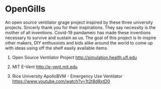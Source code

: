 # OpenGills
An open source ventilator grage project inspired by these three university projects. Sincerly thank you for their inspirations. They say necessity is the mother of all inventions. Covid-19 pandameic has made these inventions necessary to survive and sustain as us. The goal of this project is to inspire other makers, DIY enthussists and kids alike around the world to come up with ideas using off the shelf easily available items.

1. Open Source Ventilator Project
http://simulation.health.ufl.edu 

2. MIT E-Vent
http://e-vent.mit.edu

3. Rice University ApolloBVM - Emergency Use Ventilator
https://www.youtube.com/watch?v=1t2t8d8xtD0

